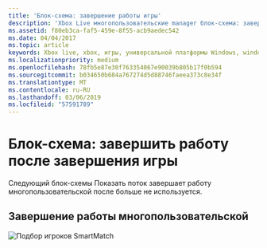 ```yaml
---
title: 'Блок-схема: завершение работы игры'
description: 'Xbox Live многопользовательские manager блок-схема: завершить работу после завершения игры.'
ms.assetid: f80eb3ca-faf5-459e-8f55-acb9aedec542
ms.date: 04/04/2017
ms.topic: article
keywords: Xbox live, xbox, игры, универсальной платформы Windows, windows 10, xbox, один, многопользовательские manager, блок-схема
ms.localizationpriority: medium
ms.openlocfilehash: 78fb5e87e30f763354067e90039b805b17f0b594
ms.sourcegitcommit: b034650b684a767274d5d88746faeea373c8e34f
ms.translationtype: MT
ms.contentlocale: ru-RU
ms.lasthandoff: 03/06/2019
ms.locfileid: "57591789"
---
```

# <a name="flowchart---shut-down-after-a-multiplayer-game-is-complete"></a>Блок-схема: завершить работу после завершения игры

Следующий блок-схемы Показать поток завершает работу многопользовательской после больше не используется.

## <a name="shut-down-a-multiplayer-session"></a>Завершение работы многопользовательской

![Подбор игроков SmartMatch](../../../images/multiplayer/mpm-shut-down.png)
